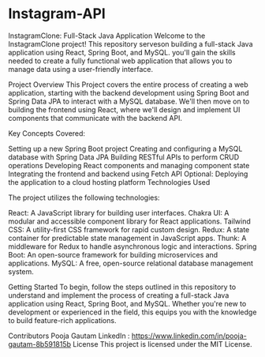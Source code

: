 # Instagram-API
InstagramClone: Full-Stack Java Application
Welcome to the InstagramClone project! This repository serveson building a full-stack Java application using React, Spring Boot, and MySQL. you'll gain the skills needed to create a fully functional web application that allows you to manage data using a user-friendly interface.

Project Overview
This Project covers the entire process of creating a web application, starting with the backend development using Spring Boot and Spring Data JPA to interact with a MySQL database. We'll then move on to building the frontend using React, where we'll design and implement UI components that communicate with the backend API.

Key Concepts Covered: 

Setting up a new Spring Boot project
Creating and configuring a MySQL database with Spring Data JPA
Building RESTful APIs to perform CRUD operations
Developing React components and managing component state
Integrating the frontend and backend using Fetch API
Optional: Deploying the application to a cloud hosting platform
Technologies Used


The project utilizes the following technologies:

React: A JavaScript library for building user interfaces.
Chakra UI: A modular and accessible component library for React applications.
Tailwind CSS: A utility-first CSS framework for rapid custom design.
Redux: A state container for predictable state management in JavaScript apps.
Thunk: A middleware for Redux to handle asynchronous logic and interactions.
Spring Boot: An open-source framework for building microservices and applications.
MySQL: A free, open-source relational database management system.

Getting Started
To begin, follow the steps outlined in this repository to understand and implement the process of creating a full-stack Java application using React, Spring Boot, and MySQL. Whether you're new to development or experienced in the field, this  equips you with the knowledge to build feature-rich applications.


Contributors
Pooja Gautam 
LinkedIn : https://www.linkedin.com/in/pooja-gautam-8b591815b
License
This project is licensed under the MIT License.

